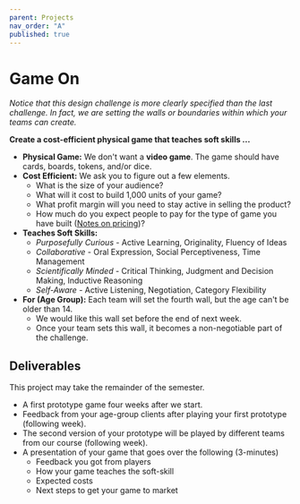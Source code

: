```yaml
---
parent: Projects
nav_order: "A"
published: true
---
```


# Game On

_Notice that this design challenge is more clearly specified than the last challenge.  In fact, we are setting the walls or boundaries within which your teams can create._  

__Create a cost-efficient physical game that teaches soft skills ...__

- __Physical Game:__ We don't want a **video game**.  The game should have cards, boards, tokens, and/or dice.  
- __Cost Efficient:__ We ask you to figure out a few elements.
    - What is the size of your audience? 
    - What will it cost to build 1,000 units of your game?
    - What profit margin will you need to stay active in selling the product?
    - How much do you expect people to pay for the type of game you have built ([Notes on pricing](http://www.businessinsider.com/3-powerful-pricing-strategies-businesses-should-always-consider-2013-10))?
- __Teaches Soft Skills:__
    - _Purposefully Curious_ -  Active Learning, Originality, Fluency of Ideas
    - _Collaborative_ - Oral Expression, Social Perceptiveness, Time Management
    - _Scientifically Minded_ - Critical Thinking, Judgment and Decision Making, Inductive Reasoning
    - _Self-Aware_ - Active Listening, Negotiation, Category Flexibility
- __For (Age Group):__
    Each team will set the fourth wall, but the age can't be older than 14.
    - We would like this wall set before the end of next week.
    - Once your team sets this wall, it becomes a non-negotiable part of the challenge.

## Deliverables

This project may take the remainder of the semester.

- A first prototype game four weeks after we start.
- Feedback from your age-group clients after playing your first prototype (following week).
- The second version of your prototype will be played by different teams from our course (following week).
- A presentation of your game that goes over the following (3-minutes)
    - Feedback you got from players
    - How your game teaches the soft-skill
    - Expected costs
    - Next steps to get your game to market